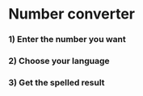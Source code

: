 # Number converter

### 1) Enter the number you want
### 2) Choose your language
### 3) Get the spelled result